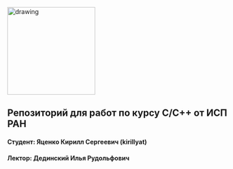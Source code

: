 <a href="https://www.ispras.ru" target="_blank"><img src="http://talisman.ispras.ru/wp-content/uploads/2019/01/logo_RU.jpg" alt="drawing" width="200"/></a>

## Репозиторий для работ по курсу С/С++ от ИСП РАН

#### Студент: Яценко Кирилл Сергеевич (kirillyat)

#### Лектор: Дединский Илья Рудольфович
